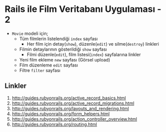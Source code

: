 # Rails ile Film Veritabanı Uygulaması - 2


- `Movie` modeli için;
  - Tüm filmlerin listelendiği `index` sayfası
    - Her film için detay(`show`), düzenle(`edit`) ve silme(`destroy`) linkleri
  - Filmin detaylarının gösterildiği `show` sayfası
    - Filmi düzenle(`edit`), film listesi(`index`) sayfalarına linkler
  - Yeni film ekleme `new` sayfası (Görsel upload)
  - Film düzenleme `edit` sayfası
  - Filtre `filter` sayfası



## Linkler

1. http://guides.rubyonrails.org/active_record_basics.html
2. http://guides.rubyonrails.org/active_record_migrations.html
3. http://guides.rubyonrails.org/layouts_and_rendering.html
4. http://guides.rubyonrails.org/form_helpers.html
5. http://guides.rubyonrails.org/action_controller_overview.html
6. http://guides.rubyonrails.org/routing.html
